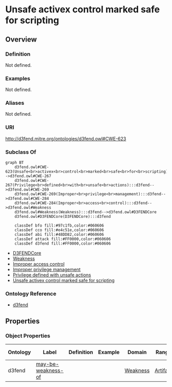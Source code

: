 # Unsafe activex control marked safe for scripting

## Overview

### Definition
Not defined.

### Examples
Not defined.

### Aliases
Not defined.

### URI
http://d3fend.mitre.org/ontologies/d3fend.owl#CWE-623

### Subclass Of
```mermaid
graph BT
    d3fend.owl#CWE-623(Unsafe<br>activex<br>control<br>marked<br>safe<br>for<br>scripting):::d3fend-->d3fend.owl#CWE-267
    d3fend.owl#CWE-267(Privilege<br>defined<br>with<br>unsafe<br>actions):::d3fend-->d3fend.owl#CWE-269
    d3fend.owl#CWE-269(Improper<br>privilege<br>management):::d3fend-->d3fend.owl#CWE-284
    d3fend.owl#CWE-284(Improper<br>access<br>control):::d3fend-->d3fend.owl#Weakness
    d3fend.owl#Weakness(Weakness):::d3fend-->d3fend.owl#D3FENDCore
    d3fend.owl#D3FENDCore(D3FENDCore):::d3fend
    
    classDef bfo fill:#97c1fb,color:#060606
    classDef cco fill:#e4c51e,color:#060606
    classDef abi fill:#48DD82,color:#060606
    classDef attack fill:#FF0000,color:#060606
    classDef d3fend fill:#FF0000,color:#060606
```

- [D3FENDCore](/docs/ontology/reference/model/D3FENDCore/D3FENDCore.md)
- [Weakness](/docs/ontology/reference/model/D3FENDCore/Weakness/Weakness.md)
- [Improper access control](/docs/ontology/reference/model/D3FENDCore/Weakness/Improper%20access%20control/Improper%20access%20control.md)
- [Improper privilege management](/docs/ontology/reference/model/D3FENDCore/Weakness/Improper%20access%20control/Improper%20privilege%20management/Improper%20privilege%20management.md)
- [Privilege defined with unsafe actions](/docs/ontology/reference/model/D3FENDCore/Weakness/Improper%20access%20control/Improper%20privilege%20management/Privilege%20defined%20with%20unsafe%20actions/Privilege%20defined%20with%20unsafe%20actions.md)
- [Unsafe activex control marked safe for scripting](/docs/ontology/reference/model/D3FENDCore/Weakness/Improper%20access%20control/Improper%20privilege%20management/Privilege%20defined%20with%20unsafe%20actions/Unsafe%20activex%20control%20marked%20safe%20for%20scripting/Unsafe%20activex%20control%20marked%20safe%20for%20scripting.md)


### Ontology Reference
- [d3fend](http://d3fend.mitre.org/ontologies/d3fend.owl#)

## Properties
### Object Properties
| Ontology | Label | Definition | Example | Domain | Range | Inverse Of |
|----------|-------|------------|---------|--------|-------|------------|
| d3fend | [may-be-weakness-of](http://d3fend.mitre.org/ontologies/d3fend.owl#may-be-weakness-of) |  |  | [Weakness](/docs/ontology/reference/model/D3FENDCore/Weakness/Weakness.md) | [Artifact](/docs/ontology/reference/model/D3FENDCore/Artifact/Artifact.md) | [may-have-weakness](http://d3fend.mitre.org/ontologies/d3fend.owl#may-have-weakness) |

